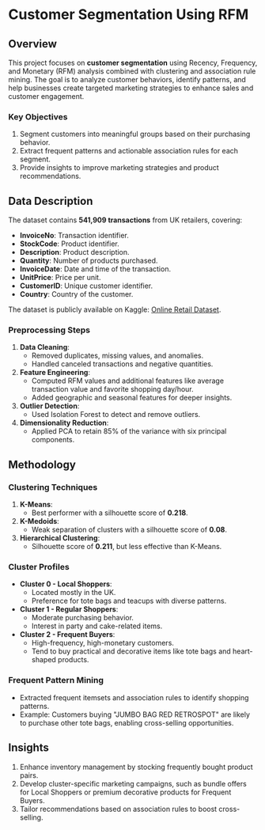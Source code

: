 # Customer Segmentation Using RFM  

## Overview  
This project focuses on **customer segmentation** using Recency, Frequency, and Monetary (RFM) analysis combined with clustering and association rule mining. The goal is to analyze customer behaviors, identify patterns, and help businesses create targeted marketing strategies to enhance sales and customer engagement.  

### Key Objectives  
1. Segment customers into meaningful groups based on their purchasing behavior.  
2. Extract frequent patterns and actionable association rules for each segment.  
3. Provide insights to improve marketing strategies and product recommendations.  

## Data Description  
The dataset contains **541,909 transactions** from UK retailers, covering:  
- **InvoiceNo**: Transaction identifier.  
- **StockCode**: Product identifier.  
- **Description**: Product description.  
- **Quantity**: Number of products purchased.  
- **InvoiceDate**: Date and time of the transaction.  
- **UnitPrice**: Price per unit.  
- **CustomerID**: Unique customer identifier.  
- **Country**: Country of the customer.  

The dataset is publicly available on Kaggle: [Online Retail Dataset](https://www.kaggle.com/datasets/carrie1/ecommerce-data).  

### Preprocessing Steps  
1. **Data Cleaning**:  
   - Removed duplicates, missing values, and anomalies.  
   - Handled canceled transactions and negative quantities.  
2. **Feature Engineering**:  
   - Computed RFM values and additional features like average transaction value and favorite shopping day/hour.  
   - Added geographic and seasonal features for deeper insights.  
3. **Outlier Detection**:  
   - Used Isolation Forest to detect and remove outliers.  
4. **Dimensionality Reduction**:  
   - Applied PCA to retain 85% of the variance with six principal components.  

## Methodology  
### Clustering Techniques  
1. **K-Means**:  
   - Best performer with a silhouette score of **0.218**.  
2. **K-Medoids**:  
   - Weak separation of clusters with a silhouette score of **0.08**.  
3. **Hierarchical Clustering**:  
   - Silhouette score of **0.211**, but less effective than K-Means.  

### Cluster Profiles  
- **Cluster 0 - Local Shoppers**:  
  - Located mostly in the UK.  
  - Preference for tote bags and teacups with diverse patterns.  
- **Cluster 1 - Regular Shoppers**:  
  - Moderate purchasing behavior.  
  - Interest in party and cake-related items.  
- **Cluster 2 - Frequent Buyers**:  
  - High-frequency, high-monetary customers.  
  - Tend to buy practical and decorative items like tote bags and heart-shaped products.  

### Frequent Pattern Mining  
- Extracted frequent itemsets and association rules to identify shopping patterns.  
- Example: Customers buying "JUMBO BAG RED RETROSPOT" are likely to purchase other tote bags, enabling cross-selling opportunities.  


## Insights  
1. Enhance inventory management by stocking frequently bought product pairs.  
2. Develop cluster-specific marketing campaigns, such as bundle offers for Local Shoppers or premium decorative products for Frequent Buyers.  
3. Tailor recommendations based on association rules to boost cross-selling.  


